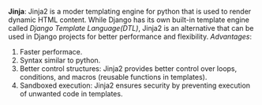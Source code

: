 **Jinja**: Jinja2 is a moder templating engine for python that is used to render dynamic HTML content. While Django has its own built-in template engine called *Django Template Language(DTL)*, Jinja2 is an alternative that can be used in Django projects for better performance and flexibility. 
*Advantages*: 
1. Faster performace. 
2. Syntax similar to python. 
3. Better control structures: Jinja2 provides better control over loops, conditions, and macros (reusable functions in templates).
4. Sandboxed execution: Jinja2 ensures security by preventing execution of unwanted code in templates.

